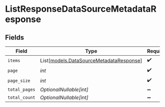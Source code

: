 # ListResponseDataSourceMetadataResponse


## Fields

| Field                                                                              | Type                                                                               | Required                                                                           | Description                                                                        |
| ---------------------------------------------------------------------------------- | ---------------------------------------------------------------------------------- | ---------------------------------------------------------------------------------- | ---------------------------------------------------------------------------------- |
| `items`                                                                            | List[[models.DataSourceMetadataResponse](../models/datasourcemetadataresponse.md)] | :heavy_check_mark:                                                                 | N/A                                                                                |
| `page`                                                                             | *int*                                                                              | :heavy_check_mark:                                                                 | N/A                                                                                |
| `page_size`                                                                        | *int*                                                                              | :heavy_check_mark:                                                                 | N/A                                                                                |
| `total_pages`                                                                      | *OptionalNullable[int]*                                                            | :heavy_minus_sign:                                                                 | N/A                                                                                |
| `total_count`                                                                      | *OptionalNullable[int]*                                                            | :heavy_minus_sign:                                                                 | N/A                                                                                |